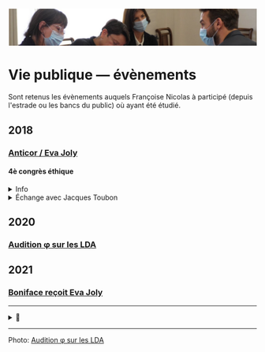 ![image-mise-en-avant](../_aux/phi-strip.png)
# Vie publique — évènements

Sont retenus les évènements auquels Françoise Nicolas à participé (depuis l'estrade ou les bancs du public) où ayant été étudié.

## 2018
### [Anticor / Eva Joly](anticor92joly.md)

#### <a id="4econgresethique"></a>4è congrès éthique
<details><summary>Info</summary>

* Date: 2018-03-30
* [piece](../pieces/identifiant/e1b9d831)

</details>

<details>
  <summary>Échange avec Jacques Toubon</summary>

* [piece](../pieces/identifiant/17dee7ea)
</details>

## 2020
### [Audition φ sur les LDA](https://github.com/francoise-nicolas/audition-phi)

## 2021
### [Boniface reçoit Eva Joly](jolyboniface.md)

---
<details><summary>🚧</summary>

[ ] https://twitter.com/FranoiseNicolas/status/1111548694850138112
</details>

---
Photo: [Audition φ sur les LDA](https://github.com/francoise-nicolas/audition-phi)
